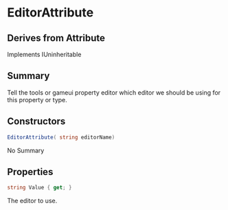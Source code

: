 # EditorAttribute

## Derives from Attribute
Implements IUninheritable

## Summary

Tell the tools or gameui property editor which editor we should be using for this property or type.
## Constructors

```c#
EditorAttribute( string editorName) 
```
No Summary
## Properties

```c#
string Value { get; } 
```
The editor to use.
